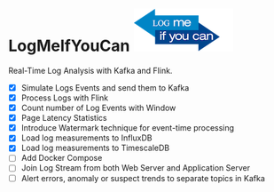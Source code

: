 # LogMeIfYouCan ![LogMeIfYouCan](LogMeIfYouCan.png)
    
Real-Time Log Analysis with Kafka and Flink. 

- [x] Simulate Logs Events and send them to Kafka
- [x] Process Logs with Flink
- [x] Count number of Log Events with Window
- [x] Page Latency Statistics
- [x] Introduce Watermark technique for event-time processing
- [x] Load log measurements to InfluxDB
- [x] Load log measurements to TimescaleDB
- [ ] Add Docker Compose
- [ ] Join Log Stream from both Web Server and Application Server
- [ ] Alert errors, anomaly or suspect trends to separate topics in Kafka
